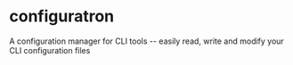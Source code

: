 # configuratron
A configuration manager for CLI tools -- easily read, write and modify your CLI configuration files
